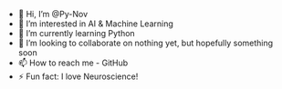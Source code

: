 - 👋 Hi, I’m @Py-Nov
- 👀 I’m interested in AI & Machine Learning
- 🌱 I’m currently learning Python
- 💞️ I’m looking to collaborate on nothing yet, but hopefully something soon
- 📫 How to reach me - GitHub
- ⚡ Fun fact: I love Neuroscience!

<!---
Py-Nov/Py-Nov is a ✨ special ✨ repository because its `README.md` (this file) appears on your GitHub profile.
You can click the Preview link to take a look at your changes.
--->
